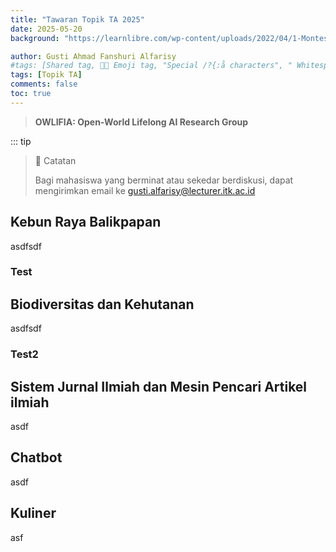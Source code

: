 ```yaml
---
title: "Tawaran Topik TA 2025"
date: 2025-05-20
background: "https://learnlibre.com/wp-content/uploads/2022/04/1-Montessori-Science-Project-Ideas-Make-a-Diorama-624x351.jpg"

author: Gusti Ahmad Fanshuri Alfarisy
#tags: [Shared tag, 👩‍🔬 Emoji tag, "Special /?{:å characters", " Whitespace before and after "]
tags: [Topik TA]
comments: false
toc: true
---
```


>**OWLIFIA: Open-World Lifelong AI Research Group**

::: tip
> :green_book: Catatan
> 
> Bagi mahasiswa yang berminat atau sekedar berdiskusi, dapat mengirimkan email ke gusti.alfarisy@lecturer.itk.ac.id

## Kebun Raya Balikpapan
asdfsdf
### Test

## Biodiversitas dan Kehutanan
asdfsdf
### Test2

## Sistem Jurnal Ilmiah dan Mesin Pencari Artikel ilmiah
asdf
## Chatbot
asdf
## Kuliner

asf
